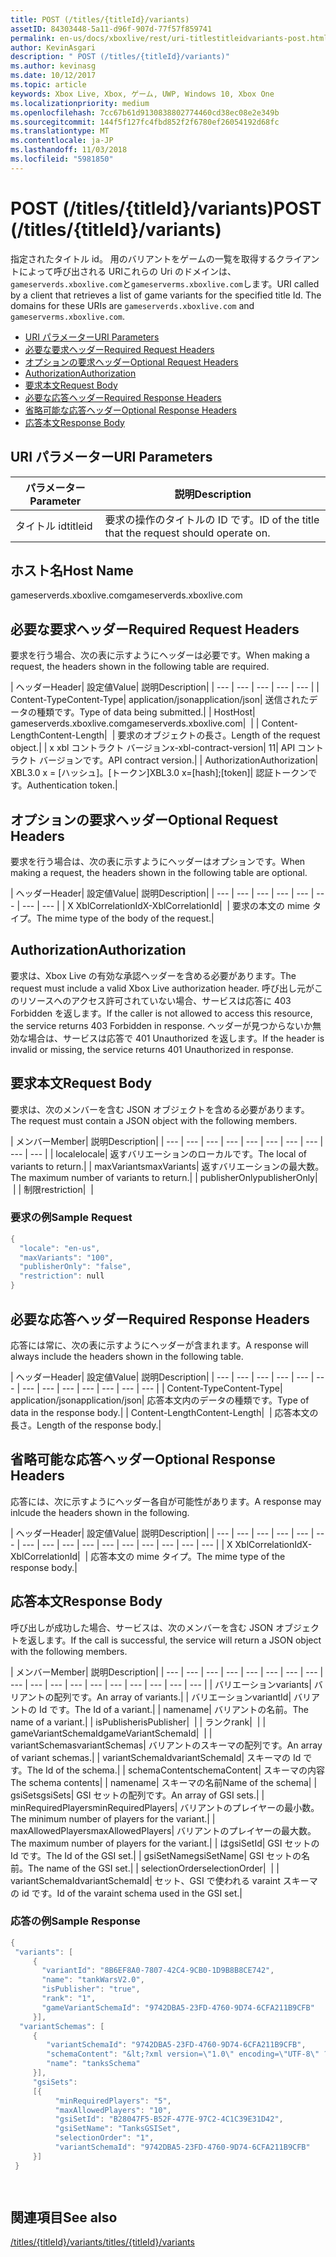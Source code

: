 ```yaml
---
title: POST (/titles/{titleId}/variants)
assetID: 84303448-5a11-d96f-907d-77f57f859741
permalink: en-us/docs/xboxlive/rest/uri-titlestitleidvariants-post.html
author: KevinAsgari
description: " POST (/titles/{titleId}/variants)"
ms.author: kevinasg
ms.date: 10/12/2017
ms.topic: article
keywords: Xbox Live, Xbox, ゲーム, UWP, Windows 10, Xbox One
ms.localizationpriority: medium
ms.openlocfilehash: 7cc67b61d9130838802774460cd38ec08e2e349b
ms.sourcegitcommit: 144f5f127fc4fbd852f2f6780ef26054192d68fc
ms.translationtype: MT
ms.contentlocale: ja-JP
ms.lasthandoff: 11/03/2018
ms.locfileid: "5981850"
---
```

# <a name="post-titlestitleidvariants"></a><span data-ttu-id="26bd8-104">POST (/titles/{titleId}/variants)</span><span class="sxs-lookup"><span data-stu-id="26bd8-104">POST (/titles/{titleId}/variants)</span></span>
<span data-ttu-id="26bd8-105">指定されたタイトル id。 用のバリアントをゲームの一覧を取得するクライアントによって呼び出される URIこれらの Uri のドメインは、`gameserverds.xboxlive.com`と`gameserverms.xboxlive.com`します。</span><span class="sxs-lookup"><span data-stu-id="26bd8-105">URI called by a client that retrieves a list of game variants for the specified title Id. The domains for these URIs are `gameserverds.xboxlive.com` and `gameserverms.xboxlive.com`.</span></span>
 
  * [<span data-ttu-id="26bd8-106">URI パラメーター</span><span class="sxs-lookup"><span data-stu-id="26bd8-106">URI Parameters</span></span>](#ID4EZ)
  * [<span data-ttu-id="26bd8-107">必要な要求ヘッダー</span><span class="sxs-lookup"><span data-stu-id="26bd8-107">Required Request Headers</span></span>](#ID4EIB)
  * [<span data-ttu-id="26bd8-108">オプションの要求ヘッダー</span><span class="sxs-lookup"><span data-stu-id="26bd8-108">Optional Request Headers</span></span>](#ID4EED)
  * [<span data-ttu-id="26bd8-109">Authorization</span><span class="sxs-lookup"><span data-stu-id="26bd8-109">Authorization</span></span>](#ID4E3D)
  * [<span data-ttu-id="26bd8-110">要求本文</span><span class="sxs-lookup"><span data-stu-id="26bd8-110">Request Body</span></span>](#ID4EEE)
  * [<span data-ttu-id="26bd8-111">必要な応答ヘッダー</span><span class="sxs-lookup"><span data-stu-id="26bd8-111">Required Response Headers</span></span>](#ID4ELF)
  * [<span data-ttu-id="26bd8-112">省略可能な応答ヘッダー</span><span class="sxs-lookup"><span data-stu-id="26bd8-112">Optional Response Headers</span></span>](#ID4EMG)
  * [<span data-ttu-id="26bd8-113">応答本文</span><span class="sxs-lookup"><span data-stu-id="26bd8-113">Response Body</span></span>](#ID4EEH)
 
<a id="ID4EZ"></a>

 
## <a name="uri-parameters"></a><span data-ttu-id="26bd8-114">URI パラメーター</span><span class="sxs-lookup"><span data-stu-id="26bd8-114">URI Parameters</span></span>
 
| <span data-ttu-id="26bd8-115">パラメーター</span><span class="sxs-lookup"><span data-stu-id="26bd8-115">Parameter</span></span>| <span data-ttu-id="26bd8-116">説明</span><span class="sxs-lookup"><span data-stu-id="26bd8-116">Description</span></span>| 
| --- | --- | 
| <span data-ttu-id="26bd8-117">タイトル id</span><span class="sxs-lookup"><span data-stu-id="26bd8-117">titleid</span></span>| <span data-ttu-id="26bd8-118">要求の操作のタイトルの ID です。</span><span class="sxs-lookup"><span data-stu-id="26bd8-118">ID of the title that the request should operate on.</span></span>| 
  
<a id="ID5EG"></a>

 
## <a name="host-name"></a><span data-ttu-id="26bd8-119">ホスト名</span><span class="sxs-lookup"><span data-stu-id="26bd8-119">Host Name</span></span>

<span data-ttu-id="26bd8-120">gameserverds.xboxlive.com</span><span class="sxs-lookup"><span data-stu-id="26bd8-120">gameserverds.xboxlive.com</span></span>
 
<a id="ID4EIB"></a>

 
## <a name="required-request-headers"></a><span data-ttu-id="26bd8-121">必要な要求ヘッダー</span><span class="sxs-lookup"><span data-stu-id="26bd8-121">Required Request Headers</span></span>
 
<span data-ttu-id="26bd8-122">要求を行う場合、次の表に示すようにヘッダーは必要です。</span><span class="sxs-lookup"><span data-stu-id="26bd8-122">When making a request, the headers shown in the following table are required.</span></span>
 
| <span data-ttu-id="26bd8-123">ヘッダー</span><span class="sxs-lookup"><span data-stu-id="26bd8-123">Header</span></span>| <span data-ttu-id="26bd8-124">設定値</span><span class="sxs-lookup"><span data-stu-id="26bd8-124">Value</span></span>| <span data-ttu-id="26bd8-125">説明</span><span class="sxs-lookup"><span data-stu-id="26bd8-125">Description</span></span>| 
| --- | --- | --- | --- | --- | 
| <span data-ttu-id="26bd8-126">Content-Type</span><span class="sxs-lookup"><span data-stu-id="26bd8-126">Content-Type</span></span>| <span data-ttu-id="26bd8-127">application/json</span><span class="sxs-lookup"><span data-stu-id="26bd8-127">application/json</span></span>| <span data-ttu-id="26bd8-128">送信されたデータの種類です。</span><span class="sxs-lookup"><span data-stu-id="26bd8-128">Type of data being submitted.</span></span>| 
| <span data-ttu-id="26bd8-129">Host</span><span class="sxs-lookup"><span data-stu-id="26bd8-129">Host</span></span>| <span data-ttu-id="26bd8-130">gameserverds.xboxlive.com</span><span class="sxs-lookup"><span data-stu-id="26bd8-130">gameserverds.xboxlive.com</span></span>|  | 
| <span data-ttu-id="26bd8-131">Content-Length</span><span class="sxs-lookup"><span data-stu-id="26bd8-131">Content-Length</span></span>|  | <span data-ttu-id="26bd8-132">要求のオブジェクトの長さ。</span><span class="sxs-lookup"><span data-stu-id="26bd8-132">Length of the request object.</span></span>| 
| <span data-ttu-id="26bd8-133">x xbl コントラクト バージョン</span><span class="sxs-lookup"><span data-stu-id="26bd8-133">x-xbl-contract-version</span></span>| <span data-ttu-id="26bd8-134">1</span><span class="sxs-lookup"><span data-stu-id="26bd8-134">1</span></span>| <span data-ttu-id="26bd8-135">API コントラクト バージョンです。</span><span class="sxs-lookup"><span data-stu-id="26bd8-135">API contract version.</span></span>| 
| <span data-ttu-id="26bd8-136">Authorization</span><span class="sxs-lookup"><span data-stu-id="26bd8-136">Authorization</span></span>| <span data-ttu-id="26bd8-137">XBL3.0 x = [ハッシュ]。[トークン]</span><span class="sxs-lookup"><span data-stu-id="26bd8-137">XBL3.0 x=[hash];[token]</span></span>| <span data-ttu-id="26bd8-138">認証トークンです。</span><span class="sxs-lookup"><span data-stu-id="26bd8-138">Authentication token.</span></span>| 
  
<a id="ID4EED"></a>

 
## <a name="optional-request-headers"></a><span data-ttu-id="26bd8-139">オプションの要求ヘッダー</span><span class="sxs-lookup"><span data-stu-id="26bd8-139">Optional Request Headers</span></span>
 
<span data-ttu-id="26bd8-140">要求を行う場合は、次の表に示すようにヘッダーはオプションです。</span><span class="sxs-lookup"><span data-stu-id="26bd8-140">When making a request, the headers shown in the following table are optional.</span></span>
 
| <span data-ttu-id="26bd8-141">ヘッダー</span><span class="sxs-lookup"><span data-stu-id="26bd8-141">Header</span></span>| <span data-ttu-id="26bd8-142">設定値</span><span class="sxs-lookup"><span data-stu-id="26bd8-142">Value</span></span>| <span data-ttu-id="26bd8-143">説明</span><span class="sxs-lookup"><span data-stu-id="26bd8-143">Description</span></span>| 
| --- | --- | --- | --- | --- | --- | --- | --- | 
| <span data-ttu-id="26bd8-144">X XblCorrelationId</span><span class="sxs-lookup"><span data-stu-id="26bd8-144">X-XblCorrelationId</span></span>|  | <span data-ttu-id="26bd8-145">要求の本文の mime タイプ。</span><span class="sxs-lookup"><span data-stu-id="26bd8-145">The mime type of the body of the request.</span></span>| 
  
<a id="ID4E3D"></a>

 
## <a name="authorization"></a><span data-ttu-id="26bd8-146">Authorization</span><span class="sxs-lookup"><span data-stu-id="26bd8-146">Authorization</span></span>

<span data-ttu-id="26bd8-147">要求は、Xbox Live の有効な承認ヘッダーを含める必要があります。</span><span class="sxs-lookup"><span data-stu-id="26bd8-147">The request must include a valid Xbox Live authorization header.</span></span> <span data-ttu-id="26bd8-148">呼び出し元がこのリソースへのアクセス許可されていない場合、サービスは応答に 403 Forbidden を返します。</span><span class="sxs-lookup"><span data-stu-id="26bd8-148">If the caller is not allowed to access this resource, the service returns 403 Forbidden in response.</span></span> <span data-ttu-id="26bd8-149">ヘッダーが見つからないか無効な場合は、サービスは応答で 401 Unauthorized を返します。</span><span class="sxs-lookup"><span data-stu-id="26bd8-149">If the header is invalid or missing, the service returns 401 Unauthorized in response.</span></span>
 
<a id="ID4EEE"></a>

 
## <a name="request-body"></a><span data-ttu-id="26bd8-150">要求本文</span><span class="sxs-lookup"><span data-stu-id="26bd8-150">Request Body</span></span>
 
<span data-ttu-id="26bd8-151">要求は、次のメンバーを含む JSON オブジェクトを含める必要があります。</span><span class="sxs-lookup"><span data-stu-id="26bd8-151">The request must contain a JSON object with the following members.</span></span>
 
| <span data-ttu-id="26bd8-152">メンバー</span><span class="sxs-lookup"><span data-stu-id="26bd8-152">Member</span></span>| <span data-ttu-id="26bd8-153">説明</span><span class="sxs-lookup"><span data-stu-id="26bd8-153">Description</span></span>| 
| --- | --- | --- | --- | --- | --- | --- | --- | --- | --- | 
| <span data-ttu-id="26bd8-154">locale</span><span class="sxs-lookup"><span data-stu-id="26bd8-154">locale</span></span>| <span data-ttu-id="26bd8-155">返すバリエーションのローカルです。</span><span class="sxs-lookup"><span data-stu-id="26bd8-155">The local of variants to return.</span></span>| 
| <span data-ttu-id="26bd8-156">maxVariants</span><span class="sxs-lookup"><span data-stu-id="26bd8-156">maxVariants</span></span>| <span data-ttu-id="26bd8-157">返すバリエーションの最大数。</span><span class="sxs-lookup"><span data-stu-id="26bd8-157">The maximum number of variants to return.</span></span>| 
| <span data-ttu-id="26bd8-158">publisherOnly</span><span class="sxs-lookup"><span data-stu-id="26bd8-158">publisherOnly</span></span>|  | 
| <span data-ttu-id="26bd8-159">制限</span><span class="sxs-lookup"><span data-stu-id="26bd8-159">restriction</span></span>|  | 
 
<a id="ID4EDF"></a>

 
### <a name="sample-request"></a><span data-ttu-id="26bd8-160">要求の例</span><span class="sxs-lookup"><span data-stu-id="26bd8-160">Sample Request</span></span>
 

```cpp
{
  "locale": "en-us",
  "maxVariants": "100",
  "publisherOnly": "false",
  "restriction": null
}

```

   
<a id="ID4ELF"></a>

 
## <a name="required-response-headers"></a><span data-ttu-id="26bd8-161">必要な応答ヘッダー</span><span class="sxs-lookup"><span data-stu-id="26bd8-161">Required Response Headers</span></span>
 
<span data-ttu-id="26bd8-162">応答には常に、次の表に示すようにヘッダーが含まれます。</span><span class="sxs-lookup"><span data-stu-id="26bd8-162">A response will always include the headers shown in the following table.</span></span>
 
| <span data-ttu-id="26bd8-163">ヘッダー</span><span class="sxs-lookup"><span data-stu-id="26bd8-163">Header</span></span>| <span data-ttu-id="26bd8-164">設定値</span><span class="sxs-lookup"><span data-stu-id="26bd8-164">Value</span></span>| <span data-ttu-id="26bd8-165">説明</span><span class="sxs-lookup"><span data-stu-id="26bd8-165">Description</span></span>| 
| --- | --- | --- | --- | --- | --- | --- | --- | --- | --- | --- | --- | --- | 
| <span data-ttu-id="26bd8-166">Content-Type</span><span class="sxs-lookup"><span data-stu-id="26bd8-166">Content-Type</span></span>| <span data-ttu-id="26bd8-167">application/json</span><span class="sxs-lookup"><span data-stu-id="26bd8-167">application/json</span></span>| <span data-ttu-id="26bd8-168">応答本文内のデータの種類です。</span><span class="sxs-lookup"><span data-stu-id="26bd8-168">Type of data in the response body.</span></span>| 
| <span data-ttu-id="26bd8-169">Content-Length</span><span class="sxs-lookup"><span data-stu-id="26bd8-169">Content-Length</span></span>|  | <span data-ttu-id="26bd8-170">応答本文の長さ。</span><span class="sxs-lookup"><span data-stu-id="26bd8-170">Length of the response body.</span></span>| 
  
<a id="ID4EMG"></a>

 
## <a name="optional-response-headers"></a><span data-ttu-id="26bd8-171">省略可能な応答ヘッダー</span><span class="sxs-lookup"><span data-stu-id="26bd8-171">Optional Response Headers</span></span>
 
<span data-ttu-id="26bd8-172">応答には、次に示すようにヘッダー各自が可能性があります。</span><span class="sxs-lookup"><span data-stu-id="26bd8-172">A response may inlcude the headers shown in the following.</span></span>
 
| <span data-ttu-id="26bd8-173">ヘッダー</span><span class="sxs-lookup"><span data-stu-id="26bd8-173">Header</span></span>| <span data-ttu-id="26bd8-174">設定値</span><span class="sxs-lookup"><span data-stu-id="26bd8-174">Value</span></span>| <span data-ttu-id="26bd8-175">説明</span><span class="sxs-lookup"><span data-stu-id="26bd8-175">Description</span></span>| 
| --- | --- | --- | --- | --- | --- | --- | --- | --- | --- | --- | --- | --- | --- | --- | --- | 
| <span data-ttu-id="26bd8-176">X XblCorrelationId</span><span class="sxs-lookup"><span data-stu-id="26bd8-176">X-XblCorrelationId</span></span>|  | <span data-ttu-id="26bd8-177">応答本文の mime タイプ。</span><span class="sxs-lookup"><span data-stu-id="26bd8-177">The mime type of the response body.</span></span>| 
  
<a id="ID4EEH"></a>

 
## <a name="response-body"></a><span data-ttu-id="26bd8-178">応答本文</span><span class="sxs-lookup"><span data-stu-id="26bd8-178">Response Body</span></span>
 
<span data-ttu-id="26bd8-179">呼び出しが成功した場合、サービスは、次のメンバーを含む JSON オブジェクトを返します。</span><span class="sxs-lookup"><span data-stu-id="26bd8-179">If the call is successful, the service will return a JSON object with the following members.</span></span>
 
| <span data-ttu-id="26bd8-180">メンバー</span><span class="sxs-lookup"><span data-stu-id="26bd8-180">Member</span></span>| <span data-ttu-id="26bd8-181">説明</span><span class="sxs-lookup"><span data-stu-id="26bd8-181">Description</span></span>| 
| --- | --- | --- | --- | --- | --- | --- | --- | --- | --- | --- | --- | --- | --- | --- | --- | --- | --- | 
| <span data-ttu-id="26bd8-182">バリエーション</span><span class="sxs-lookup"><span data-stu-id="26bd8-182">variants</span></span>| <span data-ttu-id="26bd8-183">バリアントの配列です。</span><span class="sxs-lookup"><span data-stu-id="26bd8-183">An array of variants.</span></span>| 
| <span data-ttu-id="26bd8-184">バリエーション</span><span class="sxs-lookup"><span data-stu-id="26bd8-184">variantId</span></span>| <span data-ttu-id="26bd8-185">バリアントの Id です。</span><span class="sxs-lookup"><span data-stu-id="26bd8-185">The Id of a variant.</span></span>| 
| <span data-ttu-id="26bd8-186">name</span><span class="sxs-lookup"><span data-stu-id="26bd8-186">name</span></span>| <span data-ttu-id="26bd8-187">バリアントの名前。</span><span class="sxs-lookup"><span data-stu-id="26bd8-187">The name of a variant.</span></span>| 
| <span data-ttu-id="26bd8-188">isPublisher</span><span class="sxs-lookup"><span data-stu-id="26bd8-188">isPublisher</span></span>|  | 
| <span data-ttu-id="26bd8-189">ランク</span><span class="sxs-lookup"><span data-stu-id="26bd8-189">rank</span></span>|  | 
| <span data-ttu-id="26bd8-190">gameVariantSchemaId</span><span class="sxs-lookup"><span data-stu-id="26bd8-190">gameVariantSchemaId</span></span>|  | 
| <span data-ttu-id="26bd8-191">variantSchemas</span><span class="sxs-lookup"><span data-stu-id="26bd8-191">variantSchemas</span></span>| <span data-ttu-id="26bd8-192">バリアントのスキーマの配列です。</span><span class="sxs-lookup"><span data-stu-id="26bd8-192">An array of variant schemas.</span></span>| 
| <span data-ttu-id="26bd8-193">variantSchemaId</span><span class="sxs-lookup"><span data-stu-id="26bd8-193">variantSchemaId</span></span>| <span data-ttu-id="26bd8-194">スキーマの Id です。</span><span class="sxs-lookup"><span data-stu-id="26bd8-194">The Id of the schema.</span></span>| 
| <span data-ttu-id="26bd8-195">schemaContent</span><span class="sxs-lookup"><span data-stu-id="26bd8-195">schemaContent</span></span>| <span data-ttu-id="26bd8-196">スキーマの内容</span><span class="sxs-lookup"><span data-stu-id="26bd8-196">The schema contents</span></span>| 
| <span data-ttu-id="26bd8-197">name</span><span class="sxs-lookup"><span data-stu-id="26bd8-197">name</span></span>| <span data-ttu-id="26bd8-198">スキーマの名前</span><span class="sxs-lookup"><span data-stu-id="26bd8-198">Name of the schema</span></span>| 
| <span data-ttu-id="26bd8-199">gsiSets</span><span class="sxs-lookup"><span data-stu-id="26bd8-199">gsiSets</span></span>| <span data-ttu-id="26bd8-200">GSI セットの配列です。</span><span class="sxs-lookup"><span data-stu-id="26bd8-200">An array of GSI sets.</span></span>| 
| <span data-ttu-id="26bd8-201">minRequiredPlayers</span><span class="sxs-lookup"><span data-stu-id="26bd8-201">minRequiredPlayers</span></span>| <span data-ttu-id="26bd8-202">バリアントのプレイヤーの最小数。</span><span class="sxs-lookup"><span data-stu-id="26bd8-202">The minimum number of players for the variant.</span></span>| 
| <span data-ttu-id="26bd8-203">maxAllowedPlayers</span><span class="sxs-lookup"><span data-stu-id="26bd8-203">maxAllowedPlayers</span></span>| <span data-ttu-id="26bd8-204">バリアントのプレイヤーの最大数。</span><span class="sxs-lookup"><span data-stu-id="26bd8-204">The maximum number of players for the variant.</span></span>| 
| <span data-ttu-id="26bd8-205">は</span><span class="sxs-lookup"><span data-stu-id="26bd8-205">gsiSetId</span></span>| <span data-ttu-id="26bd8-206">GSI セットの Id です。</span><span class="sxs-lookup"><span data-stu-id="26bd8-206">The Id of the GSI set.</span></span>| 
| <span data-ttu-id="26bd8-207">gsiSetName</span><span class="sxs-lookup"><span data-stu-id="26bd8-207">gsiSetName</span></span>| <span data-ttu-id="26bd8-208">GSI セットの名前。</span><span class="sxs-lookup"><span data-stu-id="26bd8-208">The name of the GSI set.</span></span>| 
| <span data-ttu-id="26bd8-209">selectionOrder</span><span class="sxs-lookup"><span data-stu-id="26bd8-209">selectionOrder</span></span>|  | 
| <span data-ttu-id="26bd8-210">variantSchemaId</span><span class="sxs-lookup"><span data-stu-id="26bd8-210">variantSchemaId</span></span>| <span data-ttu-id="26bd8-211">セット、GSI で使われる varaint スキーマの id です。</span><span class="sxs-lookup"><span data-stu-id="26bd8-211">Id of the varaint schema used in the GSI set.</span></span>| 
 
<a id="ID4EYBAC"></a>

 
### <a name="sample-response"></a><span data-ttu-id="26bd8-212">応答の例</span><span class="sxs-lookup"><span data-stu-id="26bd8-212">Sample Response</span></span>
 

```cpp
{
 "variants": [
     { 
       "variantId": "8B6EF8A0-7807-42C4-9CB0-1D9B8B8CE742", 
       "name": "tankWarsV2.0",
       "isPublisher": "true",
       "rank": "1",
       "gameVariantSchemaId": "9742DBA5-23FD-4760-9D74-6CFA211B9CFB"
     }],
  "variantSchemas": [
     {
        "variantSchemaId": "9742DBA5-23FD-4760-9D74-6CFA211B9CFB",
        "schemaContent": "&lt;?xml version=\"1.0\" encoding=\"UTF-8\" ?>&lt;xs:schema xmlns:xs=\"http://www.w3.org/2001/XMLSchema\">&lt;xs:element name=\"root\">&lt;/xs:element>&lt;/xs:schema>"
        "name": "tanksSchema"
     }],
     "gsiSets":
     [{ 
          "minRequiredPlayers": "5", 
          "maxAllowedPlayers": "10", 
          "gsiSetId": "B28047F5-B52F-477E-97C2-4C1C39E31D42",
          "gsiSetName": "TanksGSISet",
          "selectionOrder": "1",
          "variantSchemaId": "9742DBA5-23FD-4760-9D74-6CFA211B9CFB"
     }]
 }

  

```

   
<a id="ID4ERCAC"></a>

 
## <a name="see-also"></a><span data-ttu-id="26bd8-213">関連項目</span><span class="sxs-lookup"><span data-stu-id="26bd8-213">See also</span></span>
 [<span data-ttu-id="26bd8-214">/titles/{titleId}/variants</span><span class="sxs-lookup"><span data-stu-id="26bd8-214">/titles/{titleId}/variants</span></span>](uri-titlestitleidvariants.md)

  